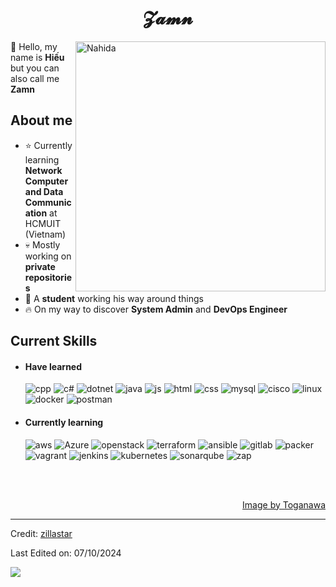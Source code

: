 <h1 align = center >𝓩𝓪𝓶𝓷</h1>

<div>

<img align="right" width="400" alt="Nahida" src="https://i.imgur.com/VvuSKPS.jpg"/>

👋 Hello, my name is **Hiếu** but you can also call me **Zamn**

<h2> About me </h2>
  
- ⭐ Currently learning **Network Computer and Data Communication** at HCMUIT (Vietnam)
- 💀 Mostly working on **private repositories**
- 👾 A **student** working his way around things
- 🔥 On my way to discover **System Admin** and **DevOps Engineer**
  
<h2> Current Skills </h2>
  
- <h4> Have learned </h4>
  <img src = "https://img.shields.io/badge/C%2B%2B-05ACFA?style=for-the-badge&logo=cplusplus" alt = "cpp" />
  <img src = "https://img.shields.io/badge/c%23-%23239120.svg?style=for-the-badge&logo=c-sharp&logoColor=white" alt = "c#" />
  <img src = "https://img.shields.io/badge/.NET-8900D9?style=for-the-badge&logo=dotnet" alt = "dotnet" />
  <img src = "https://img.shields.io/badge/java-FCFEFF?style=for-the-badge&logo=java&logoColor=white" alt = "java" />
  <img src = "https://img.shields.io/badge/JavaScript-323330?style=for-the-badge&logo=javascript&logoColor=F7DF1E" alt = "js" />
  <img src = "https://img.shields.io/badge/HTML5-E34F26?style=for-the-badge&logo=html5&logoColor=white" alt = "html" />
  <img src = "https://img.shields.io/badge/CSS3-1572B6?style=for-the-badge&logo=css3&logoColor=white" alt = "css" />
  <img src = "https://img.shields.io/badge/MySQL-024F6E?style=for-the-badge&logo=mysql&logoColor=white" alt = "mysql" />
  <img src = "https://img.shields.io/badge/Cisco-008DC4?style=for-the-badge&logo=cisco&logoColor=white" alt = "cisco" />
  <img src = "https://img.shields.io/badge/Linux-DEC404?style=for-the-badge&logo=linux&logoColor=black" alt = "linux" />
  <img src = "https://img.shields.io/badge/Docker-34C0F7?style=for-the-badge&logo=docker&logoColor=white" alt = "docker" />
  <img src = "https://img.shields.io/badge/Postman-f57505?style=for-the-badge&logo=postman&logoColor=white" alt = "postman" />
  
- <h4> Currently learning </h4>
  <img src = "https://img.shields.io/badge/AWS-241101?style=for-the-badge" alt = "aws" />
  <img src = "https://img.shields.io/badge/Azure-058EF7?style=for-the-badge" alt = "Azure" />
  <img src = "https://img.shields.io/badge/Openstack-fcfcfc?style=for-the-badge&logo=openstack&logoColor=red" alt = "openstack" />
  <img src = "https://img.shields.io/badge/Terraform-8E06C4?style=for-the-badge&logo=terraform&logoColor=white" alt = "terraform" />
  <img src = "https://img.shields.io/badge/Ansible-161616?style=for-the-badge&logo=ansible&logoColor=white" alt = "ansible" />
  <img src = "https://img.shields.io/badge/GitLab-f76B20?style=for-the-badge&logo=gitlab&logoColor=white" alt = "gitlab" />
  <img src = "https://img.shields.io/badge/Packer-08A3FC?style=for-the-badge&logo=packer&logoColor=white" alt = "packer" />
  <img src = "https://img.shields.io/badge/Vagrant-00446B?style=for-the-badge&logo=vagrant&logoColor=white" alt = "vagrant" />
  <img src = "https://img.shields.io/badge/Jenkins-FC0A0A?style=for-the-badge&logo=jenkins&logoColor=white" alt = "jenkins" />
  <img src = "https://img.shields.io/badge/Kubernetes-378ffa?style=for-the-badge&logo=kubernetes&logoColor=white" alt = "kubernetes" />
  <img src = "https://img.shields.io/badge/sonarqube-23004a?style=for-the-badge&logo=sonarqube&logoColor=white" alt = "sonarqube" />
  <img src = "https://img.shields.io/badge/zap-021859?style=for-the-badge&logo=zap&logoColor=white" alt = "zap" />


  
  </br></br>
  
<div align="right">
<a href="https://www.pixiv.net/en/users/2915248">Image by Toganawa</a>
  </div>
  </div>

------
Credit: [zillastar](https://github.com/zillastar)

Last Edited on: 07/10/2024

[![](https://visitcount.itsvg.in/api?id=nahidacunny&icon=0&color=0)](https://visitcount.itsvg.in)
